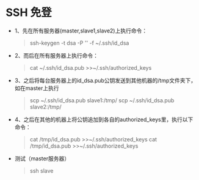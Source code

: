 # SSH 免登

* 1、先在所有服务器(master,slave1,slave2)上执行命令：

  > ssh-keygen -t dsa -P '' -f ~/.ssh/id_dsa
* 2、而后在所有服务器上执行命令：

  > cat ~/.ssh/id_dsa.pub >>~/.ssh/authorized_keys

* 3、之后将每台服务器上的id_dsa.pub公钥发送到其他机器的/tmp文件夹下，如在master上执行

  > scp ~/.ssh/id_dsa.pub slave1:/tmp/
  > scp ~/.ssh/id_dsa.pub slave2:/tmp/

* 4、之后在其他的机器上将公钥追加到各自的authorized_keys里，执行以下命令：

  > cat /tmp/id_dsa.pub >>~/.ssh/authorized_keys
  > cat /tmp/id_dsa.pub >>~/.ssh/authorized_keys

* 测试（master服务器）

  > ssh slave